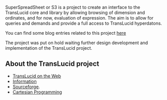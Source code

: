 SuperSpreadSheet or S3 is a project to create an interface to the
TransLucid core and library by allowing browsing of dimension and
ordinates, and for now, evaluation of expression. The aim is to allow for
queries and demands and provide a full access to TransLucid hyperdatons.

You can find some blog entries related to this project 
[here](http://superspreadsheet.wordpress.com/category/superspreadsheet/)

The project was put on hold waiting further design development and
implementation of the TransLucid project.

## About the TransLucid project

- [TransLucid on the Web](http://translucid.web.cse.unsw.edu.au/tlweb)
- [Information](http://translucid.web.cse.unsw.edu.au/)
- [Sourceforge](http://sourceforge.net/projects/translucid/). 
- [Cartesian Programming](http://cartesianprogramming.com/)

